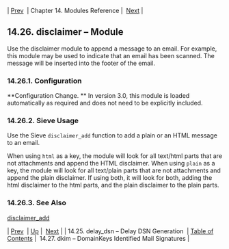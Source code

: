 | [Prev](modules.delay_dsn)  | Chapter 14. Modules Reference |  [Next](modules.dkim.php) |

## 14.26. disclaimer – Module

<a class="indexterm" name="idp19162432"></a>

Use the disclaimer module to append a message to an email. For example, this module may be used to indicate that an email has been scanned. The message will be inserted into the footer of the email.

### 14.26.1. Configuration

**Configuration Change. ** In version 3.0, this module is loaded automatically as required and does not need to be explicitly included.

### 14.26.2. Sieve Usage

Use the Sieve `disclaimer_add` function to add a plain or an HTML message to an email.

When using `html` as a key, the module will look for all text/html parts that are not attachments and append the HTML disclaimer. When using `plain` as a key, the module will look for all text/plain parts that are not attachments and append the plain disclaimer. If using both, it will look for both, adding the html disclaimer to the html parts, and the plain disclaimer to the plain parts.

### 14.26.3. See Also

[disclaimer_add](sieve.ref.disclaimer_add "disclaimer_add")

| [Prev](modules.delay_dsn)  | [Up](modules.php) |  [Next](modules.dkim.php) |
| 14.25. delay_dsn – Delay DSN Generation  | [Table of Contents](index) |  14.27. dkim – DomainKeys Identified Mail Signatures |
